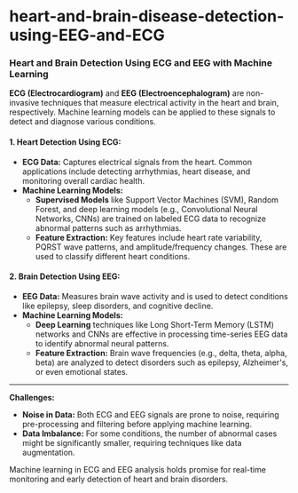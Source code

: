 # heart-and-brain-disease-detection-using-EEG-and-ECG
### Heart and Brain Detection Using ECG and EEG with Machine Learning

**ECG (Electrocardiogram)** and **EEG (Electroencephalogram)** are non-invasive techniques that measure electrical activity in the heart and brain, respectively. Machine learning models can be applied to these signals to detect and diagnose various conditions.

#### 1. **Heart Detection Using ECG:**
   - **ECG Data:** Captures electrical signals from the heart. Common applications include detecting arrhythmias, heart disease, and monitoring overall cardiac health.
   - **Machine Learning Models:** 
     - **Supervised Models** like Support Vector Machines (SVM), Random Forest, and deep learning models (e.g., Convolutional Neural Networks, CNNs) are trained on labeled ECG data to recognize abnormal patterns such as arrhythmias.
     - **Feature Extraction:** Key features include heart rate variability, PQRST wave patterns, and amplitude/frequency changes. These are used to classify different heart conditions.
   
#### 2. **Brain Detection Using EEG:**
   - **EEG Data:** Measures brain wave activity and is used to detect conditions like epilepsy, sleep disorders, and cognitive decline.
   - **Machine Learning Models:**
     - **Deep Learning** techniques like Long Short-Term Memory (LSTM) networks and CNNs are effective in processing time-series EEG data to identify abnormal neural patterns.
     - **Feature Extraction:** Brain wave frequencies (e.g., delta, theta, alpha, beta) are analyzed to detect disorders such as epilepsy, Alzheimer's, or even emotional states.

---

**Challenges:**
- **Noise in Data:** Both ECG and EEG signals are prone to noise, requiring pre-processing and filtering before applying machine learning.
- **Data Imbalance:** For some conditions, the number of abnormal cases might be significantly smaller, requiring techniques like data augmentation.

Machine learning in ECG and EEG analysis holds promise for real-time monitoring and early detection of heart and brain disorders.
